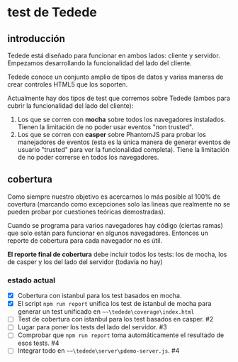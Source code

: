 # test de Tedede

## introducción

Tedede está diseñado para funcionar en ambos lados: cliente y servidor. Empezamos desarrollando la funcionalidad del lado del cliente. 

Tedede conoce un conjunto amplio de tipos de datos y varias maneras de crear controles HTML5 que los soporten. 

Actualmente hay dos tipos de test que corremos sobre Tedede (ambos para cubrir la funcionalidad del lado del cliente):
 
  1. Los que se corren con **mocha** sobre todos los navegadores instalados. Tienen la limitación de no poder usar eventos "non trusted". 
  2. Los que se corren con **casper** sobre PhantomJS para probar los manejadores de eventos (esta es la única manera de generar eventos de usuario "trusted" para ver la funcionalidad completa). Tiene la limitación de no poder correrse en todos los navegadores. 

## cobertura

Como siempre nuestro objetivo es acercarnos lo más posible al 100% de covertura 
(marcando como excepciones solo las lineas que realmente no se pueden probar por cuestiones teóricas demostradas).

Cuando se programa para varios navegadores hay código (ciertas ramas) que solo están para funcionar en algunos navegadores. 
Entonces un reporte de cobertura para cada navegador no es útil. 

**El reporte final de cobertura** debe incluir todos los tests: los de mocha, los de casper y los del lado del servidor (todavía no hay)

### estado actual

 - [x] Cobertura con istanbul para los test basados en mocha.
 - [x] El script `npm run report` unifica los test de istanbul de mocha para generar un test unificado en `~~\tedede\coverage\index.html`
 - [ ] Test de cobertura con istanbul para los test basados en casper. #2
 - [ ] Lugar para poner los tests del lado del servidor. #3
 - [ ] Comprobar que `npm run report` toma automáticamente el resultado de esos tests. #4
 - [ ] Integrar todo en `~~\tedede\server\pdemo-server.js`. #4
